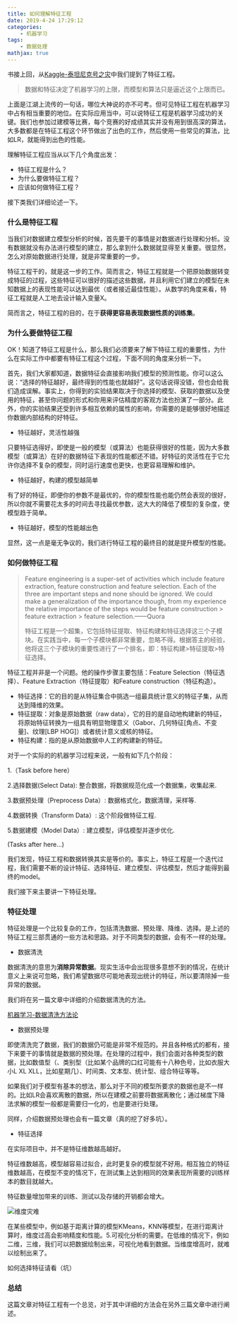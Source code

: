 ```yaml
---
title: 如何理解特征工程
date: 2019-4-24 17:29:12
categories:
    - 机器学习
tags: 
    - 数据处理
mathjax: true
---
```


书接上回，从[Kaggle-泰坦尼克号之灾](https://crowfeablog.com/article/Kaggle-%E6%B3%B0%E5%9D%A6%E5%B0%BC%E5%85%8B%E5%8F%B7%E4%B9%8B%E7%81%BE/)中我们提到了特征工程。

> 数据和特征决定了机器学习的上限，而模型和算法只是逼近这个上限而已。

上面是江湖上流传的一句话，哪位大神说的亦不可考。但可见特征工程在机器学习中占有相当重要的地位。在实际应用当中，可以说特征工程是机器学习成功的关键。我们也参加过建模等比赛，每个竞赛的好成绩其实并没有用到很高深的算法，大多数都是在特征工程这个环节做出了出色的工作，然后使用一些常见的算法，比如LR，就能得到出色的性能。
<!--more-->
理解特征工程应当从以下几个角度出发：

*   特征工程是什么？
*   为什么要做特征工程？
*   应该如何做特征工程？

接下类我们详细论述一下。

### 什么是特征工程

当我们对数据建立模型分析的时候，首先要干的事情是对数据进行处理和分析。没有数据就没有办法进行模型的建立，那么拿到什么数据就显得至关重要。很显然，怎么对原始数据进行处理，就是非常重要的一步。

特征工程干的，就是这一步的工作。简而言之，特征工程就是一个把原始数据转变成特征的过程，这些特征可以很好的描述这些数据，并且利用它们建立的模型在未知数据上的表现性能可以达到最优（或者接近最佳性能）。从数学的角度来看，特征工程就是人工地去设计输入变量X。

简而言之，特征工程的目的，在于**获得更容易表现数据性质的训练集**。

### 为什么要做特征工程

OK！知道了特征工程是什么，那么我们必须要来了解下特征工程的重要性，为什么在实际工作中都要有特征工程这个过程，下面不同的角度来分析一下。

首先，我们大家都知道，数据特征会直接影响我们模型的预测性能。你可以这么说：“选择的特征越好，最终得到的性能也就越好”。这句话说得没错，但也会给我们造成误解。事实上，你得到的实验结果取决于你选择的模型、获取的数据以及使用的特征，甚至你问题的形式和你用来评估精度的客观方法也扮演了一部分。此外，你的实验结果还受到许多相互依赖的属性的影响，你需要的是能够很好地描述你数据内部结构的好特征。

*   特征越好，灵活性越强

只要特征选得好，即使是一般的模型（或算法）也能获得很好的性能，因为大多数模型（或算法）在好的数据特征下表现的性能都还不错。好特征的灵活性在于它允许你选择不复杂的模型，同时运行速度也更快，也更容易理解和维护。

*   特征越好，构建的模型越简单

有了好的特征，即便你的参数不是最优的，你的模型性能也能仍然会表现的很好，所以你就不需要花太多的时间去寻找最优参数，这大大的降低了模型的复杂度，使模型趋于简单。

*   特征越好，模型的性能越出色

显然，这一点是毫无争议的，我们进行特征工程的最终目的就是提升模型的性能。

### 如何做特征工程

> Feature engineering is a super-set of activities which include feature extraction, feature construction and feature selection. Each of the three are important steps and none should be ignored. We could make a generalization of the importance though, from my experience the relative importance of the steps would be feature construction &gt; feature extraction &gt; feature selection.——Quora
> 
> 特征工程是一个超集，它包括特征提取、特征构建和特征选择这三个子模块。在实践当中，每一个子模块都非常重要，忽略不得。根据答主的经验，他将这三个子模块的重要性进行了一个排名，即：特征构建&gt;特征提取&gt;特征选择。

特征工程并非是一个问题。他的操作步骤主要包括：Feature Selection（特征选择）、Feature Extraction（特征提取）和Feature construction（特征构造）。

*   特征选择：它的目的是从特征集合中挑选一组最具统计意义的特征子集，从而达到降维的效果。
*   特征提取：对象是原始数据（raw data），它的目的是自动地构建新的特征，将原始特征转换为一组具有明显物理意义（Gabor、几何特征[角点、不变量]、纹理[LBP HOG]）或者统计意义或核的特征。
*   特征构建：指的是从原始数据中人工的构建新的特征。

对于一个实际的的机器学习过程来说，一般有如下几个阶段：

1.（Task before here）

2.选择数据(Select Data): 整合数据，将数据规范化成一个数据集，收集起来.

3.数据预处理（Preprocess Data）: 数据格式化，数据清理，采样等.

4.数据转换（Transform Data）: 这个阶段做特征工程.

5.数据建模（Model Data）: 建立模型，评估模型并逐步优化.

(Tasks after here…)

我们发现，特征工程和数据转换其实是等价的。事实上，特征工程是一个迭代过程，我们需要不断的设计特征、选择特征、建立模型、评估模型，然后才能得到最终的model。

我们接下来主要讲一下特征处理。

### 特征处理

特征处理是一个比较复杂的工作，包括清洗数据、预处理、降维、选择。是上述的特征工程三部贯通的一些方法和思路。对于不同类型的数据，会有不一样的处理。

*   数据清洗

数据清洗的意思为**消除异常数据**。现实生活中会出现很多意想不到的情况，在统计意义上来说可忽略，我们希望数据尽可能地表现出统计的特征，所以要清除掉一些异常的数据。

我们将在另一篇文章中详细的介绍数据清洗的方法。

[机器学习-数据清洗方法论](https://crowfeablog.com/article/%E6%9C%BA%E5%99%A8%E5%AD%A6%E4%B9%A0-%E6%95%B0%E6%8D%AE%E6%B8%85%E6%B4%97%E6%96%B9%E6%B3%95%E8%AE%BA/)

*   数据预处理

即使清洗完了数据，我们的数据仍可能是非常不规范的。并且各种格式的都有，接下来要干的事情就是数据的预处理。在处理的过程中，我们会面对各种类型的数据，比如数值型（、类别型（比如某个品牌的口红可能有十八种色号，比如衣服大小L XL XLL，比如星期几）、时间类、文本型、统计型、组合特征等等。

如果我们对于模型有基本的想法，那么对于不同的模型所要求的数据也是不一样的。比如LR会喜欢离散的数据，所以在建模之前要将数据离散化；通过梯度下降法求解的模型一般都是需要归一化的，也是要进行处理。

同样，介绍数据预处理也会有一篇文章（真的挖了好多坑）。

*   特征选择

在实际项目中，并不是特征维数越高越好。

特征维数越高，模型越容易过拟合，此时更复杂的模型就不好用。相互独立的特征维数越高，在模型不变的情况下，在测试集上达到相同的效果表现所需要的训练样本的数目就越大。

特征数量增加带来的训练、测试以及存储的开销都会增大。

![维度灾难](https://s2.ax1x.com/2019/04/24/EZGeDs.jpg)

在某些模型中，例如基于距离计算的模型KMeans，KNN等模型，在进行距离计算时，维度过高会影响精度和性能。5.可视化分析的需要。在低维的情况下，例如二维，三维，我们可以把数据绘制出来，可视化地看到数据。当维度增高时，就难以绘制出来了。

如何选择特征请看（坑）

### 总结

这篇文章对特征工程有一个总览，对于其中详细的方法会在另外三篇文章中进行阐述。

                